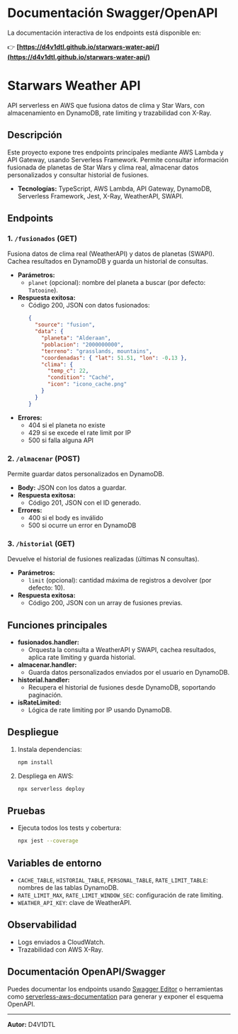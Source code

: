 # Documentación Swagger/OpenAPI

La documentación interactiva de los endpoints está disponible en:

👉 **[https://d4v1dtl.github.io/starwars-water-api/](https://d4v1dtl.github.io/starwars-water-api/)**

# Starwars Weather API

API serverless en AWS que fusiona datos de clima y Star Wars, con almacenamiento en DynamoDB, rate limiting y trazabilidad con X-Ray.

## Descripción

Este proyecto expone tres endpoints principales mediante AWS Lambda y API Gateway, usando Serverless Framework. Permite consultar información fusionada de planetas de Star Wars y clima real, almacenar datos personalizados y consultar historial de fusiones.

- **Tecnologías:** TypeScript, AWS Lambda, API Gateway, DynamoDB, Serverless Framework, Jest, X-Ray, WeatherAPI, SWAPI.

## Endpoints

### 1. `/fusionados` (GET)

Fusiona datos de clima real (WeatherAPI) y datos de planetas (SWAPI). Cachea resultados en DynamoDB y guarda un historial de consultas.

- **Parámetros:**
  - `planet` (opcional): nombre del planeta a buscar (por defecto: `Tatooine`).
- **Respuesta exitosa:**
  - Código 200, JSON con datos fusionados:
    ```json
    {
      "source": "fusion",
      "data": {
        "planeta": "Alderaan",
        "poblacion": "2000000000",
        "terreno": "grasslands, mountains",
        "coordenadas": { "lat": 51.51, "lon": -0.13 },
        "clima": {
          "temp_c": 22,
          "condition": "Caché",
          "icon": "icono_cache.png"
        }
      }
    }
    ```
- **Errores:**
  - 404 si el planeta no existe
  - 429 si se excede el rate limit por IP
  - 500 si falla alguna API

### 2. `/almacenar` (POST)

Permite guardar datos personalizados en DynamoDB.

- **Body:** JSON con los datos a guardar.
- **Respuesta exitosa:**
  - Código 201, JSON con el ID generado.
- **Errores:**
  - 400 si el body es inválido
  - 500 si ocurre un error en DynamoDB

### 3. `/historial` (GET)

Devuelve el historial de fusiones realizadas (últimas N consultas).

- **Parámetros:**
  - `limit` (opcional): cantidad máxima de registros a devolver (por defecto: 10).
- **Respuesta exitosa:**
  - Código 200, JSON con un array de fusiones previas.

## Funciones principales

- **fusionados.handler:**
  - Orquesta la consulta a WeatherAPI y SWAPI, cachea resultados, aplica rate limiting y guarda historial.
- **almacenar.handler:**
  - Guarda datos personalizados enviados por el usuario en DynamoDB.
- **historial.handler:**
  - Recupera el historial de fusiones desde DynamoDB, soportando paginación.
- **isRateLimited:**
  - Lógica de rate limiting por IP usando DynamoDB.

## Despliegue

1. Instala dependencias:
   ```bash
   npm install
   ```
2. Despliega en AWS:
   ```bash
   npx serverless deploy
   ```

## Pruebas

- Ejecuta todos los tests y cobertura:
  ```bash
  npx jest --coverage
  ```

## Variables de entorno

- `CACHE_TABLE`, `HISTORIAL_TABLE`, `PERSONAL_TABLE`, `RATE_LIMIT_TABLE`: nombres de las tablas DynamoDB.
- `RATE_LIMIT_MAX`, `RATE_LIMIT_WINDOW_SEC`: configuración de rate limiting.
- `WEATHER_API_KEY`: clave de WeatherAPI.

## Observabilidad

- Logs enviados a CloudWatch.
- Trazabilidad con AWS X-Ray.

## Documentación OpenAPI/Swagger

Puedes documentar los endpoints usando [Swagger Editor](https://editor.swagger.io/) o herramientas como [serverless-aws-documentation](https://www.serverless.com/plugins/serverless-aws-documentation) para generar y exponer el esquema OpenAPI.

---

**Autor:** D4V1DTL
